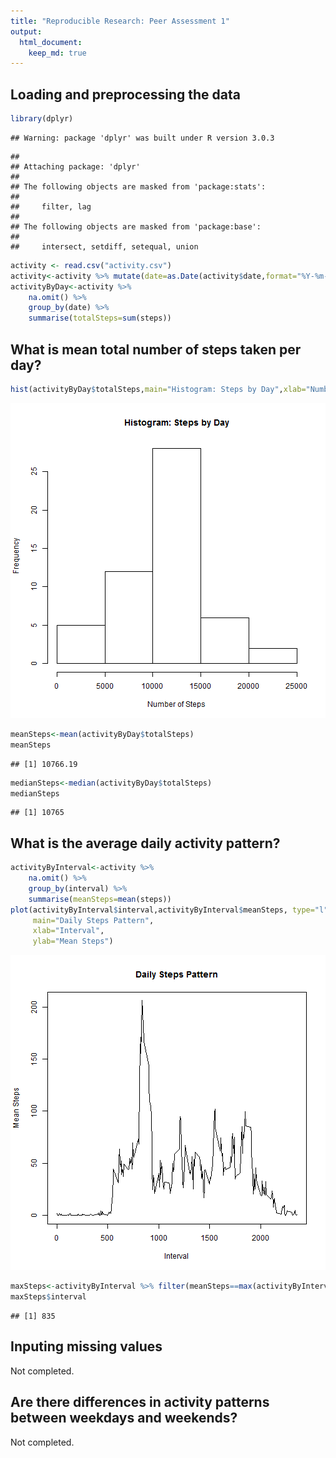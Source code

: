 ```yaml
---
title: "Reproducible Research: Peer Assessment 1"
output: 
  html_document:
    keep_md: true
---
```


## Loading and preprocessing the data

```r
library(dplyr)
```

```
## Warning: package 'dplyr' was built under R version 3.0.3
```

```
## 
## Attaching package: 'dplyr'
## 
## The following objects are masked from 'package:stats':
## 
##     filter, lag
## 
## The following objects are masked from 'package:base':
## 
##     intersect, setdiff, setequal, union
```

```r
activity <- read.csv("activity.csv")
activity<-activity %>% mutate(date=as.Date(activity$date,format="%Y-%m-%d"))
activityByDay<-activity %>%
    na.omit() %>%
    group_by(date) %>% 
    summarise(totalSteps=sum(steps))
```
## What is mean total number of steps taken per day?

```r
hist(activityByDay$totalSteps,main="Histogram: Steps by Day",xlab="Number of Steps")
```

![plot of chunk unnamed-chunk-2](figure/unnamed-chunk-2-1.png) 

```r
meanSteps<-mean(activityByDay$totalSteps)
meanSteps
```

```
## [1] 10766.19
```

```r
medianSteps<-median(activityByDay$totalSteps)
medianSteps
```

```
## [1] 10765
```
## What is the average daily activity pattern?

```r
activityByInterval<-activity %>% 
    na.omit() %>%
    group_by(interval) %>%
    summarise(meanSteps=mean(steps))
plot(activityByInterval$interval,activityByInterval$meanSteps, type="l",
     main="Daily Steps Pattern",
     xlab="Interval",
     ylab="Mean Steps")
```

![plot of chunk unnamed-chunk-3](figure/unnamed-chunk-3-1.png) 

```r
maxSteps<-activityByInterval %>% filter(meanSteps==max(activityByInterval$meanSteps))
maxSteps$interval
```

```
## [1] 835
```

## Inputing missing values

Not completed.

## Are there differences in activity patterns between weekdays and weekends?

Not completed.
